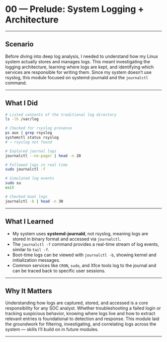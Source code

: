 # 00 — Prelude: System Logging + Architecture

---

## Scenario

Before diving into deep log analysis, I needed to understand how my Linux system actually stores and manages logs. This meant investigating the logging architecture, learning where logs are kept, and identifying which services are responsible for writing them. Since my system doesn’t use rsyslog, this module focused on systemd-journald and the `journalctl` command.

---

## What I Did

```bash
# Listed contents of the traditional log directory
ls -lh /var/log

# Checked for rsyslog presence
ps aux | grep rsyslog
systemctl status rsyslog
# → rsyslog not found

# Explored journal logs
journalctl --no-pager | head -n 20

# Followed logs in real time
sudo journalctl -f

# Simulated log events
sudo su
exit

# Checked boot logs
journalctl -b | head -n 30
```

---

## What I Learned

- My system uses **systemd-journald**, not rsyslog, meaning logs are stored in binary format and accessed via `journalctl`.
- The `journalctl -f` command provides a real-time stream of log events, similar to `tail -f`.
- Boot-time logs can be viewed with `journalctl -b`, showing kernel and initialization messages.
- Common services like `CRON`, `sudo`, and Xfce tools log to the journal and can be traced back to specific user sessions.

---

## Why It Matters

Understanding how logs are captured, stored, and accessed is a core responsibility for any SOC analyst. Whether troubleshooting a failed login or tracking suspicious behavior, knowing where logs live and how to extract relevant entries is foundational to detection and response. This module laid the groundwork for filtering, investigating, and correlating logs across the system — skills I’ll build on in future modules.

---
